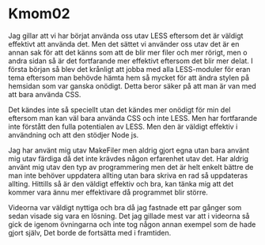Kmom02
===============================
Jag gillar att vi har börjat använda oss utav LESS eftersom det är väldigt effektivt att använda det. Men det sättet vi använder oss utav det är en annan sak för att det känns som att de blir mer filer och mer rörigt, men o andra sidan så är det fortfarande mer effektivt eftersom det blir mer delat. I första början så blev det krånligt att jobba med alla LESS-moduler för eran tema eftersom man behövde hämta hem så mycket för att ändra stylen på hemsidan som var ganska onödigt. Detta beror säker på att man är van med att bara använda CSS.

Det kändes inte så speciellt utan det kändes mer onödigt för min del eftersom man kan väl bara använda CSS och inte LESS. Men har fortfarande inte förstått den fulla potentialen av LESS. Men den är väldigt effektiv i användning och att den stödjer Node js.

Jag har använt mig utav MakeFiler men aldrig gjort egna utan bara använt mig utav färdiga då det inte krävdes någon erfarenhet utav det. Har aldrig använt mig utav den typ av programmering men det är helt enkelt bättre de man inte behöver uppdatera allting utan bara skriva en rad så uppdateras allting. Hittills så är den väldigt effektiv och bra, kan tänka mig att det kommer vara ännu mer effektivare då programmet blir större.

Videorna var väldigt nyttiga och bra då jag fastnade ett par gånger som sedan visade sig vara en lösning. Det jag gillade mest var att i videorna så gick de igenom övningarna och inte tog någon annan exempel som de hade gjort själv, Det borde de fortsätta med i framtiden.  
